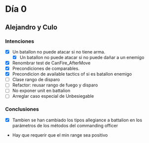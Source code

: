﻿# Día 0

## Alejandro y Culo

### Intenciones

- [x] Un batallon no puede atacar si no tiene arma.
    - [x] Un batallon no puede atacar si no puede dañar a un enemigo
- [x] Renombrar test de CanFire_AfterMove
- [x] Precondiciones de comparables.
- [x] Precondicion de available tactics of si es batallon enemigo
- [ ] Clase rango de disparo
- [ ] Refactor: reusar rango de fuego y disparo
- [ ] No exponer unit en battalion
- [ ] Arreglar caso especial de Unbesiegable

### Conclusiones

- [x] Tambien se han cambiado los tipos allegiance a battalion en los parámetros de los métodos del commanding officer
- Hay que requerir que el min range sea positivo 
